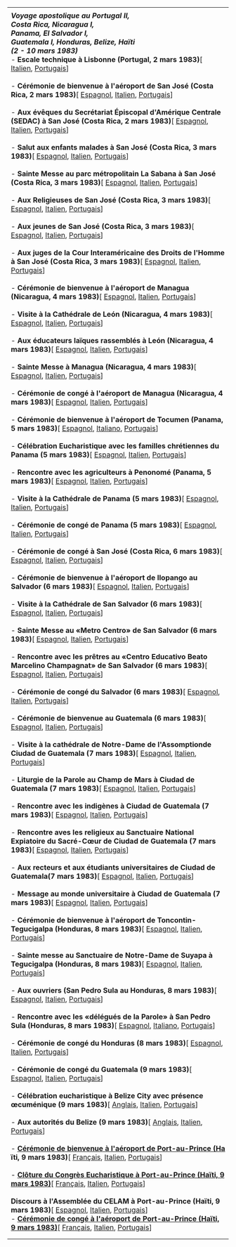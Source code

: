 |     |
| --- |
|  |
| ***Voyage apostolique au Portugal II,***<br>***Costa Rica, Nicaragua I,***<br>***Panama, El Salvador I,***<br>***Guatemala I, Honduras, Belize, Haïti***<br>***(2 - 10 mars 1983)***<br>- **Escale technique à Lisbonne (Portugal, 2 mars 1983)**\[ [Italien](/content/john-paul-ii/it/speeches/1983/march/documents/hf_jp-ii_spe_19830302_scalo-lisbona.html), [Portugais](/content/john-paul-ii/pt/speeches/1983/march/documents/hf_jp-ii_spe_19830302_scalo-lisbona.html)\]<br>  <br>- **Cérémonie de bienvenue à l'aéroport de San José (Costa Rica, 2 mars 1983)**\[ [Espagnol](/content/john-paul-ii/es/speeches/1983/march/documents/hf_jp-ii_spe_19830302_aeroporto-san-jose.html), [Italien](/content/john-paul-ii/it/speeches/1983/march/documents/hf_jp-ii_spe_19830302_aeroporto-san-jose.html), [Portugais](/content/john-paul-ii/pt/speeches/1983/march/documents/hf_jp-ii_spe_19830302_aeroporto-san-jose.html)\]<br>  <br>- **Aux évêques du Secrétariat Épiscopal d'Amérique Centrale (SEDAC) à San José (Costa Rica, 2 mars 1983)**\[ [Espagnol](/content/john-paul-ii/es/speeches/1983/march/documents/hf_jp-ii_spe_19830302_vescovi-sedac.html), [Italien](/content/john-paul-ii/it/speeches/1983/march/documents/hf_jp-ii_spe_19830302_vescovi-sedac.html), [Portugais](/content/john-paul-ii/pt/speeches/1983/march/documents/hf_jp-ii_spe_19830302_vescovi-sedac.html)\]<br>  <br>- **Salut aux enfants malades à San José (Costa Rica, 3 mars 1983)**\[ [Espagnol](/content/john-paul-ii/es/speeches/1983/march/documents/hf_jp-ii_spe_19830303_bambini-infermi.html), [Italien](/content/john-paul-ii/it/speeches/1983/march/documents/hf_jp-ii_spe_19830303_bambini-infermi.html), [Portugais](/content/john-paul-ii/pt/speeches/1983/march/documents/hf_jp-ii_spe_19830303_bambini-infermi.html)\]<br>  <br>- **Sainte Messe au parc métropolitain La Sabana à San José (Costa Rica, 3 mars 1983)**\[ [Espagnol](/content/john-paul-ii/es/homilies/1983/documents/hf_jp-ii_hom_19830303_san-jose-sabana.html), [Italien](/content/john-paul-ii/it/homilies/1983/documents/hf_jp-ii_hom_19830303_san-jose-sabana.html), [Portugais](/content/john-paul-ii/pt/homilies/1983/documents/hf_jp-ii_hom_19830303_san-jose-sabana.html)\]<br>  <br>- **Aux Religieuses de San José (Costa Rica, 3 mars 1983)**\[ [Espagnol](/content/john-paul-ii/es/speeches/1983/march/documents/hf_jp-ii_spe_19830303_religiose.html), [Italien](/content/john-paul-ii/it/speeches/1983/march/documents/hf_jp-ii_spe_19830303_religiose.html), [Portugais](/content/john-paul-ii/pt/speeches/1983/march/documents/hf_jp-ii_spe_19830303_religiose.html)\]<br>  <br>- **Aux jeunes de San José (Costa Rica, 3 mars 1983)**\[ [Espagnol](/content/john-paul-ii/es/speeches/1983/march/documents/hf_jp-ii_spe_19830303_giovani.html), [Italien](/content/john-paul-ii/it/speeches/1983/march/documents/hf_jp-ii_spe_19830303_giovani.html), [Portugais](/content/john-paul-ii/pt/speeches/1983/march/documents/hf_jp-ii_spe_19830303_giovani.html)\]<br>  <br>- **Aux juges de la Cour Interaméricaine des Droits de l'Homme à San José (Costa Rica, 3 mars 1983)**\[ [Espagnol](/content/john-paul-ii/es/speeches/1983/march/documents/hf_jp-ii_spe_19830303_giudici-diritti-umani.html), [Italien](/content/john-paul-ii/it/speeches/1983/march/documents/hf_jp-ii_spe_19830303_giudici-diritti-umani.html), [Portugais](/content/john-paul-ii/pt/speeches/1983/march/documents/hf_jp-ii_spe_19830303_giudici-diritti-umani.html)\]<br>  <br>- **Cérémonie de bienvenue à l'aéroport de Managua (Nicaragua, 4 mars 1983)**\[ [Espagnol](/content/john-paul-ii/es/speeches/1983/march/documents/hf_jp-ii_spe_19830304_aeroporto-managua.html), [Italien](/content/john-paul-ii/it/speeches/1983/march/documents/hf_jp-ii_spe_19830304_aeroporto-managua.html), [Portugais](/content/john-paul-ii/pt/speeches/1983/march/documents/hf_jp-ii_spe_19830304_aeroporto-managua.html)\]<br>  <br>- **Visite à la Cathédrale de León (Nicaragua, 4 mars 1983)**\[ [Espagnol](/content/john-paul-ii/es/speeches/1983/march/documents/hf_jp-ii_spe_19830304_cattedrale-leon.html), [Italien](/content/john-paul-ii/it/speeches/1983/march/documents/hf_jp-ii_spe_19830304_cattedrale-leon.html), [Portugais](/content/john-paul-ii/pt/speeches/1983/march/documents/hf_jp-ii_spe_19830304_cattedrale-leon.html)\]<br>  <br>- **Aux éducateurs laïques rassemblés à León (Nicaragua, 4 mars 1983)**\[ [Espagnol](/content/john-paul-ii/es/speeches/1983/march/documents/hf_jp-ii_spe_19830304_laici-educatori.html), [Italien](/content/john-paul-ii/it/speeches/1983/march/documents/hf_jp-ii_spe_19830304_laici-educatori.html), [Portugais](/content/john-paul-ii/pt/speeches/1983/march/documents/hf_jp-ii_spe_19830304_laici-educatori.html)\]<br>  <br>- **Sainte Messe à Managua (Nicaragua, 4 mars 1983)**\[ [Espagnol](/content/john-paul-ii/es/homilies/1983/documents/hf_jp-ii_hom_19830304_managua.html), [Italien](/content/john-paul-ii/it/homilies/1983/documents/hf_jp-ii_hom_19830304_managua.html), [Portugais](/content/john-paul-ii/pt/homilies/1983/documents/hf_jp-ii_hom_19830304_managua.html)\]<br>  <br>- **Cérémonie de congé à l'aéroport de Managua (Nicaragua, 4 mars 1983)**\[ [Espagnol](/content/john-paul-ii/es/speeches/1983/march/documents/hf_jp-ii_spe_19830304_congedo-nicaragua.html), [Italien](/content/john-paul-ii/it/speeches/1983/march/documents/hf_jp-ii_spe_19830304_congedo-nicaragua.html), [Portugais](/content/john-paul-ii/pt/speeches/1983/march/documents/hf_jp-ii_spe_19830304_congedo-nicaragua.html)\]<br>  <br>- **Cérémonie de bienvenue à l'aéroport de Tocumen (Panama, 5 mars 1983)**\[ [Espagnol](/content/john-paul-ii/es/speeches/1983/march/documents/hf_jp-ii_spe_19830305_aeroporto-panama.html), [Italiano](/content/john-paul-ii/it/speeches/1983/march/documents/hf_jp-ii_spe_19830305_aeroporto-panama.html), [Portugais](/content/john-paul-ii/pt/speeches/1983/march/documents/hf_jp-ii_spe_19830305_aeroporto-panama.html)\]<br>  <br>- **Célébration Eucharistique avec les familles chrétiennes du Panama (5 mars 1983)**\[ [Espagnol](/content/john-paul-ii/es/homilies/1983/documents/hf_jp-ii_hom_19830305_panama.html), [Italien](/content/john-paul-ii/it/homilies/1983/documents/hf_jp-ii_hom_19830305_panama.html), [Portugais](/content/john-paul-ii/pt/homilies/1983/documents/hf_jp-ii_hom_19830305_panama.html)\]<br>  <br>- **Rencontre avec les agriculteurs à Penonomé (Panama, 5 mars 1983)**\[ [Espagnol](/content/john-paul-ii/es/speeches/1983/march/documents/hf_jp-ii_spe_19830305_campesinos.html), [Italien](/content/john-paul-ii/it/speeches/1983/march/documents/hf_jp-ii_spe_19830305_campesinos.html), [Portugais](/content/john-paul-ii/pt/speeches/1983/march/documents/hf_jp-ii_spe_19830305_campesinos.html)\]<br>  <br>- **Visite à la Cathédrale de Panama (5 mars 1983)**\[ [Espagnol](/content/john-paul-ii/es/speeches/1983/march/documents/hf_jp-ii_spe_19830305_cattedrale-panama.html), [Italien](/content/john-paul-ii/it/speeches/1983/march/documents/hf_jp-ii_spe_19830305_cattedrale-panama.html), [Portugais](/content/john-paul-ii/pt/speeches/1983/march/documents/hf_jp-ii_spe_19830305_cattedrale-panama.html)\]<br>  <br>- **Cérémonie de congé de Panama (5 mars 1983)**\[ [Espagnol](/content/john-paul-ii/es/speeches/1983/march/documents/hf_jp-ii_spe_19830305_congedo-panama.html), [Italien](/content/john-paul-ii/it/speeches/1983/march/documents/hf_jp-ii_spe_19830305_congedo-panama.html), [Portugais](/content/john-paul-ii/pt/speeches/1983/march/documents/hf_jp-ii_spe_19830305_congedo-panama.html)\]<br>  <br>- **Cérémonie de congé à San José (Costa Rica, 6 mars 1983)**\[ [Espagnol](/content/john-paul-ii/es/speeches/1983/march/documents/hf_jp-ii_spe_19830306_commiato-costa-rica.html), [Italien](/content/john-paul-ii/it/speeches/1983/march/documents/hf_jp-ii_spe_19830306_commiato-costa-rica.html), [Portugais](/content/john-paul-ii/pt/speeches/1983/march/documents/hf_jp-ii_spe_19830306_commiato-costa-rica.html)\]<br>  <br>- **Cérémonie de bienvenue à l'aéroport de Ilopango au Salvador (6 mars 1983)**\[ [Espagnol](/content/john-paul-ii/es/speeches/1983/march/documents/hf_jp-ii_spe_19830306_arrivo-el-salvador.html), [Italien](/content/john-paul-ii/it/speeches/1983/march/documents/hf_jp-ii_spe_19830306_arrivo-el-salvador.html), [Portugais](/content/john-paul-ii/pt/speeches/1983/march/documents/hf_jp-ii_spe_19830306_arrivo-el-salvador.html)\]<br>  <br>- **Visite à la Cathédrale de San Salvador (6 mars 1983)**\[ [Espagnol](/content/john-paul-ii/es/speeches/1983/march/documents/hf_jp-ii_spe_19830306_cattedrale-san-salvador.html), [Italien](/content/john-paul-ii/it/speeches/1983/march/documents/hf_jp-ii_spe_19830306_cattedrale-san-salvador.html), [Portugais](/content/john-paul-ii/pt/speeches/1983/march/documents/hf_jp-ii_spe_19830306_cattedrale-san-salvador.html)\]<br>  <br>- **Sainte Messe au «Metro Centro» de San Salvador (6 mars 1983)**\[ [Espagnol](/content/john-paul-ii/es/homilies/1983/documents/hf_jp-ii_hom_19830306_san-salvador.html), [Italien](/content/john-paul-ii/it/homilies/1983/documents/hf_jp-ii_hom_19830306_san-salvador.html), [Portugais](/content/john-paul-ii/pt/homilies/1983/documents/hf_jp-ii_hom_19830306_san-salvador.html)\]<br>  <br>- **Rencontre avec les prêtres au «Centro Educativo Beato Marcelino Champagnat» de San Salvador (6 mars 1983)**\[ [Espagnol](/content/john-paul-ii/es/speeches/1983/march/documents/hf_jp-ii_spe_19830306_marcelino-champagnat.html), [Italien](/content/john-paul-ii/it/speeches/1983/march/documents/hf_jp-ii_spe_19830306_marcelino-champagnat.html), [Portugais](/content/john-paul-ii/pt/speeches/1983/march/documents/hf_jp-ii_spe_19830306_marcelino-champagnat.html)\]<br>  <br>- **Cérémonie de congé du Salvador (6 mars 1983)**\[ [Espagnol](/content/john-paul-ii/es/speeches/1983/march/documents/hf_jp-ii_spe_19830306_commiato-el-salvador.html), [Italien](/content/john-paul-ii/it/speeches/1983/march/documents/hf_jp-ii_spe_19830306_commiato-el-salvador.html), [Portugais](/content/john-paul-ii/pt/speeches/1983/march/documents/hf_jp-ii_spe_19830306_commiato-el-salvador.html)\]<br>  <br>- **Cérémonie de bienvenue au Guatemala (6 mars 1983)**\[ [Espagnol](/content/john-paul-ii/es/speeches/1983/march/documents/hf_jp-ii_spe_19830306_arrivo-guatemala.html), [Italien](/content/john-paul-ii/it/speeches/1983/march/documents/hf_jp-ii_spe_19830306_arrivo-guatemala.html), [Portugais](/content/john-paul-ii/pt/speeches/1983/march/documents/hf_jp-ii_spe_19830306_arrivo-guatemala.html)\]<br>  <br>- **Visite à la cathédrale de Notre-Dame de l'Assomptionde Ciudad de Guatemala (7 mars 1983)**\[ [Espagnol](/content/john-paul-ii/es/speeches/1983/march/documents/hf_jp-ii_spe_19830307_cattedrale-guatemala.html), [Italien](/content/john-paul-ii/it/speeches/1983/march/documents/hf_jp-ii_spe_19830307_cattedrale-guatemala.html), [Portugais](/content/john-paul-ii/pt/speeches/1983/march/documents/hf_jp-ii_spe_19830307_cattedrale-guatemala.html)\]<br>  <br>- **Liturgie de la Parole au Champ de Mars à Ciudad de Guatemala (7 mars 1983)**\[ [Espagnol](/content/john-paul-ii/es/homilies/1983/documents/hf_jp-ii_hom_19830307_campo-di-marte.html), [Italien](/content/john-paul-ii/it/homilies/1983/documents/hf_jp-ii_hom_19830307_campo-di-marte.html), [Portugais](/content/john-paul-ii/pt/homilies/1983/documents/hf_jp-ii_hom_19830307_campo-di-marte.html)\]<br>  <br>- **Rencontre avec les indigènes à Ciudad de Guatemala (7 mars 1983)**\[ [Espagnol](/content/john-paul-ii/es/speeches/1983/march/documents/hf_jp-ii_spe_19830307_indigeni.html), [Italien](/content/john-paul-ii/it/speeches/1983/march/documents/hf_jp-ii_spe_19830307_indigeni.html), [Portugais](/content/john-paul-ii/pt/speeches/1983/march/documents/hf_jp-ii_spe_19830307_indigeni.html)\]<br>  <br>- **Rencontre aves les religieux au Sanctuaire National Expiatoire du Sacré-Cœur de Ciudad de Guatemala (7 mars 1983)**\[ [Espagnol](/content/john-paul-ii/es/speeches/1983/march/documents/hf_jp-ii_spe_19830307_religiosi.html), [Italien](/content/john-paul-ii/it/speeches/1983/march/documents/hf_jp-ii_spe_19830307_religiosi.html), [Portugais](/content/john-paul-ii/pt/speeches/1983/march/documents/hf_jp-ii_spe_19830307_religiosi.html)\]<br>  <br>- **Aux recteurs et aux étudiants universitaires de Ciudad de Guatemala(7 mars 1983)**\[ [Espagnol](/content/john-paul-ii/es/speeches/1983/march/documents/hf_jp-ii_spe_19830307_rettori-studenti.html), [Italien](/content/john-paul-ii/it/speeches/1983/march/documents/hf_jp-ii_spe_19830307_rettori-studenti.html), [Portugais](/content/john-paul-ii/pt/speeches/1983/march/documents/hf_jp-ii_spe_19830307_rettori-studenti.html)\]<br>  <br>- **Message au monde universitaire à Ciudad de Guatemala (7 mars 1983)**\[ [Espagnol](/content/john-paul-ii/es/speeches/1983/march/documents/hf_jp-ii_spe_19830307_mondo-universitario.html), [Italien](/content/john-paul-ii/it/speeches/1983/march/documents/hf_jp-ii_spe_19830307_mondo-universitario.html), [Portugais](/content/john-paul-ii/pt/speeches/1983/march/documents/hf_jp-ii_spe_19830307_mondo-universitario.html)\]<br>  <br>- **Cérémonie de bienvenue à l'aéroport de Toncontin-Tegucigalpa (Honduras, 8 mars 1983)**\[ [Espagnol](/content/john-paul-ii/es/speeches/1983/march/documents/hf_jp-ii_spe_19830308_aeroporto-toncontin.html), [Italien](/content/john-paul-ii/it/speeches/1983/march/documents/hf_jp-ii_spe_19830308_aeroporto-toncontin.html), [Portugais](/content/john-paul-ii/pt/speeches/1983/march/documents/hf_jp-ii_spe_19830308_aeroporto-toncontin.html)\]<br>  <br>- **Sainte messe au Sanctuaire de Notre-Dame de Suyapa à Tegucigalpa (Honduras, 8 mars 1983)**\[ [Espagnol](/content/john-paul-ii/es/homilies/1983/documents/hf_jp-ii_hom_19830308_tegucigalpa.html), [Italien](/content/john-paul-ii/it/homilies/1983/documents/hf_jp-ii_hom_19830308_tegucigalpa.html), [Portugais](/content/john-paul-ii/pt/homilies/1983/documents/hf_jp-ii_hom_19830308_tegucigalpa.html)\]<br>  <br>- **Aux ouvriers (San Pedro Sula au Honduras, 8 mars 1983)**\[ [Espagnol](/content/john-paul-ii/es/messages/pont_messages/1983/documents/hf_jp-ii_mes_19830308_operai-san-pedro.html), [Italien](/content/john-paul-ii/it/messages/pont_messages/1983/documents/hf_jp-ii_mes_19830308_operai-san-pedro.html), [Portugais](/content/john-paul-ii/pt/messages/pont_messages/1983/documents/hf_jp-ii_mes_19830308_operai-san-pedro.html)\]<br>  <br>- **Rencontre avec les «délégués de la Parole» à San Pedro Sula (Honduras, 8 mars 1983)**\[ [Espagnol](/content/john-paul-ii/es/homilies/1983/documents/hf_jp-ii_hom_19830308_san-pedro-sula.html), [Italiano](/content/john-paul-ii/it/homilies/1983/documents/hf_jp-ii_hom_19830308_san-pedro-sula.html), [Portugais](/content/john-paul-ii/pt/homilies/1983/documents/hf_jp-ii_hom_19830308_san-pedro-sula.html)\]<br>  <br>- **Cérémonie de congé du Honduras (8 mars 1983)**\[ [Espagnol](/content/john-paul-ii/es/speeches/1983/march/documents/hf_jp-ii_spe_19830308_congedo-honduras.html), [Italien](/content/john-paul-ii/it/speeches/1983/march/documents/hf_jp-ii_spe_19830308_congedo-honduras.html), [Portugais](/content/john-paul-ii/pt/speeches/1983/march/documents/hf_jp-ii_spe_19830308_congedo-honduras.html)\]<br>  <br>- **Cérémonie de congé du Guatemala (9 mars 1983)**\[ [Espagnol](/content/john-paul-ii/es/speeches/1983/march/documents/hf_jp-ii_spe_19830309_congedo-guatemala.html), [Italien](/content/john-paul-ii/it/speeches/1983/march/documents/hf_jp-ii_spe_19830309_congedo-guatemala.html), [Portugais](/content/john-paul-ii/pt/speeches/1983/march/documents/hf_jp-ii_spe_19830309_congedo-guatemala.html)\]<br>  <br>- **Célébration eucharistique à Belize City avec présence œcuménique (9 mars 1983)**\[ [Anglais](/content/john-paul-ii/en/homilies/1983/documents/hf_jp-ii_hom_19830309_belize.html), [Italien](/content/john-paul-ii/it/homilies/1983/documents/hf_jp-ii_hom_19830309_belize.html), [Portugais](/content/john-paul-ii/pt/homilies/1983/documents/hf_jp-ii_hom_19830309_belize.html)\]<br>  <br>- **Aux autorités du Belize (9 mars 1983)**\[ [Anglais](/content/john-paul-ii/en/speeches/1983/march/documents/hf_jp-ii_spe_19830309_autorita-belize.html), [Italien](/content/john-paul-ii/it/speeches/1983/march/documents/hf_jp-ii_spe_19830309_autorita-belize.html), [Portugais](/content/john-paul-ii/pt/speeches/1983/march/documents/hf_jp-ii_spe_19830309_autorita-belize.html)\]<br>  <br>- [**Cérémonie de bienvenue à l'aéroport de Port-au-Prince (Ha**](/content/john-paul-ii/fr/speeches/1983/march/documents/hf_jp-ii_spe_19830309_port-au-prince.html) **ïti, 9 mars 1983)**\[ [Français](/content/john-paul-ii/fr/speeches/1983/march/documents/hf_jp-ii_spe_19830309_port-au-prince.html), [Italien](/content/john-paul-ii/it/speeches/1983/march/documents/hf_jp-ii_spe_19830309_port-au-prince.html), [Portugais](/content/john-paul-ii/pt/speeches/1983/march/documents/hf_jp-ii_spe_19830309_port-au-prince.html)\]<br>  <br>- [**Clôture du Congrès Eucharistique à Port-au-Prince (Haïti, 9 mars 1983)**](/content/john-paul-ii/fr/homilies/1983/documents/hf_jp-ii_hom_19830309_congresso-eucaristico.html)\[ [Français](/content/john-paul-ii/fr/homilies/1983/documents/hf_jp-ii_hom_19830309_congresso-eucaristico.html), [Italien](/content/john-paul-ii/it/homilies/1983/documents/hf_jp-ii_hom_19830309_congresso-eucaristico.html), [Portugais](/content/john-paul-ii/pt/homilies/1983/documents/hf_jp-ii_hom_19830309_congresso-eucaristico.html)\]<br>  <br>**Discours à l'Assemblée du CELAM à Port-au-Prince (Haïti, 9 mars 1983)**\[ [Espagnol](/content/john-paul-ii/es/speeches/1983/march/documents/hf_jp-ii_spe_19830309_assemblea-celam.html), [Italien](/content/john-paul-ii/it/speeches/1983/march/documents/hf_jp-ii_spe_19830309_assemblea-celam.html), [Portugais](/content/john-paul-ii/pt/speeches/1983/march/documents/hf_jp-ii_spe_19830309_assemblea-celam.html)\]<br>- [**Cérémonie de congé à l'aéroport de Port-au-Prince (Haïti, 9 mars 1983)**](/content/john-paul-ii/fr/speeches/1983/march/documents/hf_jp-ii_spe_19830309_congedo-port-au-prince.html)\[ [Français](/content/john-paul-ii/fr/speeches/1983/march/documents/hf_jp-ii_spe_19830309_congedo-port-au-prince.html), [Italien](/content/john-paul-ii/it/speeches/1983/march/documents/hf_jp-ii_spe_19830309_congedo-port-au-prince.html), [Portugais](/content/john-paul-ii/pt/speeches/1983/march/documents/hf_jp-ii_spe_19830309_congedo-port-au-prince.html)\] |
|  |
|  |